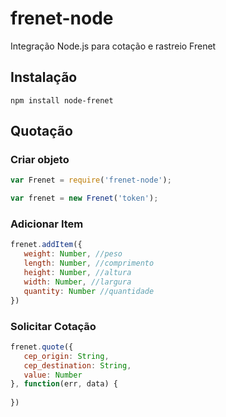 # frenet-node
Integração Node.js para cotação e rastreio Frenet

## Instalação
`npm install node-frenet`

## Quotação

### Criar objeto
```javascript
var Frenet = require('frenet-node');

var frenet = new Frenet('token');
```

### Adicionar Item
```javascript
frenet.addItem({
   weight: Number, //peso
   length: Number, //comprimento
   height: Number, //altura
   width: Number, //largura
   quantity: Number //quantidade
})
```

### Solicitar Cotação
```javascript
frenet.quote({
   cep_origin: String,
   cep_destination: String,
   value: Number
}, function(err, data) {
   
}) 
```
